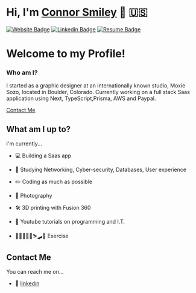 # Hi, I'm [Connor Smiley](https://www.connorsmiley.com/) 🍣  🇺🇸

[![Website Badge](https://img.shields.io/badge/-ConnorSmiley.com-6441a5?style=flat&logo=google-chrome&logoColor=white&link=https://www.connorsmiley.com/)](https://www.connorsmiley.com/)
[![Linkedin Badge](https://img.shields.io/badge/-ConnorSmiley-6441a5?style=flat&logo=Linkedin&logoColor=white&link=https://www.linkedin.com/in/connor-smiley/)](https://www.linkedin.com/in/connor-smiley/)
[![Resume Badge](https://img.shields.io/badge/-resume.pdf-6441a5?style=flat&logo=pinboard&logoColor=white&link=https://.com/r.pdf)](https://drive.google.com/file/d/1JHomq6cazof5_gWTOcNGlRN_7nEmRuvQ/view?usp=sharing)

# Welcome to my Profile!

### Who am I?

I started as a graphic designer at an internationally known studio, Moxie Sozo, located in Boulder, Colorado. Currently working on a full stack Saas application using Next, TypeScript,Prisma, AWS and Paypal.

[Contact Me](#contact-me)


## What am I up to?

I'm currently...

- 💻 Building a Saas app
 
- 📖 Studying Networking, Cyber-security, Databases, User experience
 
- ✏️ Coding as much as possible
 
- 📸 Photography
 
- 🛠️ 3D printing with Fusion 360
 
- 🎥 Youtube tutorials on programming and I.T.

- 💪🏼🏓🏂🏿⛷🛹🛴 Exercise

## Contact Me

You can reach me on...

- 🔖 [linkedin](https://www.linkedin.com/in/connor-smiley/)

